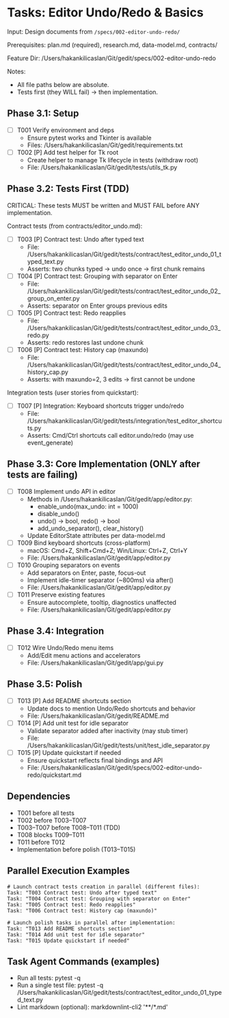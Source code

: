 # Tasks: Editor Undo/Redo & Basics

Input: Design documents from `/specs/002-editor-undo-redo/`

Prerequisites: plan.md (required), research.md, data-model.md, contracts/

Feature Dir: /Users/hakankilicaslan/Git/gedit/specs/002-editor-undo-redo

Notes:

- All file paths below are absolute.
- Tests first (they WILL fail) → then implementation.

## Phase 3.1: Setup

- [ ] T001 Verify environment and deps
  - Ensure pytest works and Tkinter is available
  - Files: /Users/hakankilicaslan/Git/gedit/requirements.txt
- [ ] T002 [P] Add test helper for Tk root
  - Create helper to manage Tk lifecycle in tests (withdraw root)
  - File: /Users/hakankilicaslan/Git/gedit/tests/utils_tk.py

## Phase 3.2: Tests First (TDD)

CRITICAL: These tests MUST be written and MUST FAIL before ANY implementation.

Contract tests (from contracts/editor_undo.md):

- [ ] T003 [P] Contract test: Undo after typed text
  - File: /Users/hakankilicaslan/Git/gedit/tests/contract/test_editor_undo_01_typed_text.py
  - Asserts: two chunks typed → undo once → first chunk remains
- [ ] T004 [P] Contract test: Grouping with separator on Enter
  - File: /Users/hakankilicaslan/Git/gedit/tests/contract/test_editor_undo_02_group_on_enter.py
  - Asserts: separator on Enter groups previous edits
- [ ] T005 [P] Contract test: Redo reapplies
  - File: /Users/hakankilicaslan/Git/gedit/tests/contract/test_editor_undo_03_redo.py
  - Asserts: redo restores last undone chunk
- [ ] T006 [P] Contract test: History cap (maxundo)
  - File: /Users/hakankilicaslan/Git/gedit/tests/contract/test_editor_undo_04_history_cap.py
  - Asserts: with maxundo=2, 3 edits → first cannot be undone

Integration tests (user stories from quickstart):

- [ ] T007 [P] Integration: Keyboard shortcuts trigger undo/redo
  - File: /Users/hakankilicaslan/Git/gedit/tests/integration/test_editor_shortcuts.py
  - Asserts: Cmd/Ctrl shortcuts call editor.undo/redo (may use event_generate)

## Phase 3.3: Core Implementation (ONLY after tests are failing)

- [ ] T008 Implement undo API in editor
  - Methods in /Users/hakankilicaslan/Git/gedit/app/editor.py:
    - enable_undo(max_undo: int = 1000)
    - disable_undo()
    - undo() -> bool, redo() -> bool
    - add_undo_separator(), clear_history()
  - Update EditorState attributes per data-model.md
- [ ] T009 Bind keyboard shortcuts (cross-platform)
  - macOS: Cmd+Z, Shift+Cmd+Z; Win/Linux: Ctrl+Z, Ctrl+Y
  - File: /Users/hakankilicaslan/Git/gedit/app/editor.py
- [ ] T010 Grouping separators on events
  - Add separators on Enter, paste, focus-out
  - Implement idle-timer separator (~800ms) via after()
  - File: /Users/hakankilicaslan/Git/gedit/app/editor.py
- [ ] T011 Preserve existing features
  - Ensure autocomplete, tooltip, diagnostics unaffected
  - File: /Users/hakankilicaslan/Git/gedit/app/editor.py

## Phase 3.4: Integration

- [ ] T012 Wire Undo/Redo menu items
  - Add/Edit menu actions and accelerators
  - File: /Users/hakankilicaslan/Git/gedit/app/gui.py

## Phase 3.5: Polish

- [ ] T013 [P] Add README shortcuts section
  - Update docs to mention Undo/Redo shortcuts and behavior
  - File: /Users/hakankilicaslan/Git/gedit/README.md
- [ ] T014 [P] Add unit test for idle separator
  - Validate separator added after inactivity (may stub timer)
  - File: /Users/hakankilicaslan/Git/gedit/tests/unit/test_idle_separator.py
- [ ] T015 [P] Update quickstart if needed
  - Ensure quickstart reflects final bindings and API
  - File: /Users/hakankilicaslan/Git/gedit/specs/002-editor-undo-redo/quickstart.md

## Dependencies

- T001 before all tests
- T002 before T003–T007
- T003–T007 before T008–T011 (TDD)
- T008 blocks T009–T011
- T011 before T012
- Implementation before polish (T013–T015)

## Parallel Execution Examples

```text
# Launch contract tests creation in parallel (different files):
Task: "T003 Contract test: Undo after typed text"
Task: "T004 Contract test: Grouping with separator on Enter"
Task: "T005 Contract test: Redo reapplies"
Task: "T006 Contract test: History cap (maxundo)"

# Launch polish tasks in parallel after implementation:
Task: "T013 Add README shortcuts section"
Task: "T014 Add unit test for idle separator"
Task: "T015 Update quickstart if needed"
```

## Task Agent Commands (examples)

- Run all tests: pytest -q
- Run a single test file: pytest -q /Users/hakankilicaslan/Git/gedit/tests/contract/test_editor_undo_01_typed_text.py
- Lint markdown (optional): markdownlint-cli2 '**/*.md'
